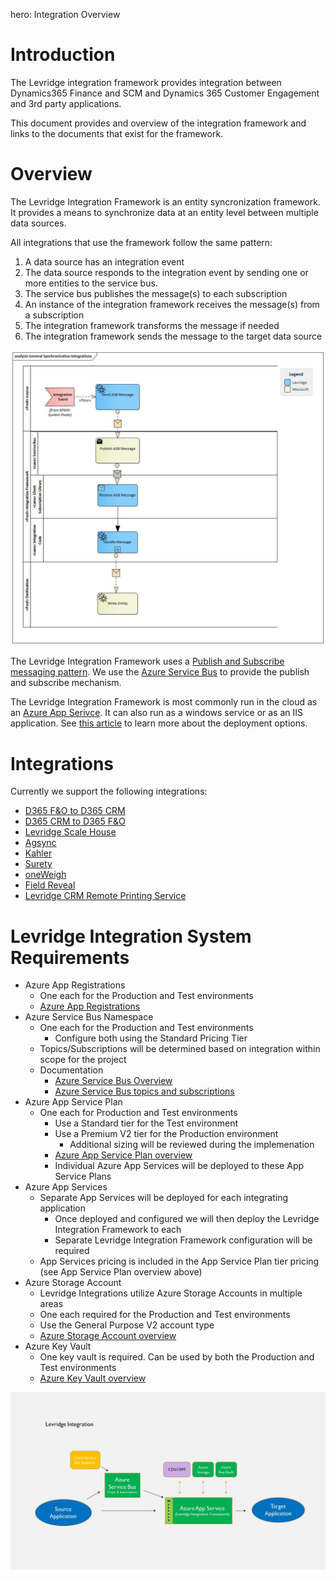 ﻿hero: Integration Overview

# Introduction
The Levridge integration framework provides integration between Dynamics365 Finance and SCM
and Dynamics 365 Customer Engagement and 3rd party applications.

This document provides and overview of the integration framework and links to the documents
that exist for the framework.

# Overview
The Levridge Integration Framework is an entity syncronization framework. 
It provides a means to synchronize data at an entity level between multiple data sources.

All integrations that use the framework follow the same pattern:
  1. A data source has an integration event
  2. The data source responds to the integration event by sending one or more entities to the service bus.
  3. The service bus publishes the message(s) to each subscription
  4. An instance of the integration framework receives the message(s) from a subscription
  5. The integration framework transforms the message if needed
  6. The integration framework sends the message to the target data source

![General Entity Integration Pattern.](./assets/images/GeneralSynchronizationIntegrations.jpg "General Entity Integartion Pattern")

The Levridge Integration Framework uses a [Publish and Subscribe messaging pattern](https://en.wikipedia.org/wiki/Publish%E2%80%93subscribe_pattern).
We use the [Azure Service Bus](https://azure.microsoft.com/en-us/services/service-bus/) to provide the publish and
subscribe mechanism.

The Levridge Integration Framework is most commonly run in the cloud as an 
[Azure App Serivce](https://azure.microsoft.com/en-us/services/app-service/). It can also run as a windows service or 
as an IIS application. See [this article](./Deploying-Integration-Framework.md) to learn more about the deployment options.


# Integrations

Currently we support the following integrations:  

 - [D365 F&O to D365 CRM](./D365-F&O-to-D365-CRM.md)
 - [D365 CRM to D365 F&O](./D365-CRM-to-D365-F&O.md)
 - [Levridge Scale House](./scale.md)
 - [Agsync](./Agsync.md)
 - [Kahler](./Kahler.md)
 - [Surety](./Surety.md)
 - [oneWeigh](./oneWeigh.md)
 - [Field Reveal](./Field-Reveal.md)
 - [Levridge CRM Remote Printing Service](./Levridge-CRM-Remote-Printing-Service.md)


# Levridge Integration System Requirements
- Azure App Registrations
  - One each for the Production and Test environments
  - [Azure App Registrations](https://docs.microsoft.com/en-us/azure/active-directory/develop/app-registration-portal-training-guide)
- Azure Service Bus Namespace
  - One each for the Production and Test environments
    - Configure both using the Standard Pricing Tier
  - Topics/Subscriptions will be determined based on integration within scope for the project
  - Documentation
    - [Azure Service Bus Overview](https://docs.microsoft.com/en-us/azure/active-directory/develop/app-registration-portal-training-guide)
    - [Azure Service Bus topics and subscriptions](https://docs.microsoft.com/en-us/azure/service-bus-messaging/service-bus-queues-topics-subscriptions)
- Azure App Service Plan
  - One each for Production and Test environments
    - Use a Standard tier for the Test environment
    - Use a Premium V2 tier for the Production environment
      - Additional sizing will be reviewed during the implemenation
    - [Azure App Service Plan overview](https://docs.microsoft.com/en-us/azure/app-service/overview-hosting-plans)
    - Individual Azure App Services will be deployed to these App Service Plans
- Azure App Services
  - Separate App Services will be deployed for each integrating application
    - Once deployed and configured we will then deploy the Levridge Integration Framework to each
    - Separate Levridge Integration Framework configuration will be required
  - App Services pricing is included in the App Service Plan tier pricing (see App Service Plan overview above)
- Azure Storage Account
  - Levridge Integrations utilize Azure Storage Accounts in multiple areas
  - One each required for the Production and Test environments
  - Use the General Purpose V2 account type
  - [Azure Storage Account overview](https://docs.microsoft.com/en-us/azure/storage/common/storage-account-overview)
- Azure Key Vault
  - One key vault is required.  Can be used by both the Production and Test environments
  - [Azure Key Vault overview](https://docs.microsoft.com/en-us/azure/key-vault/general/basic-concepts)

![Levridge Integration](./assets/images/D365EnvironmentsLevridgeIntegration.jpg)



